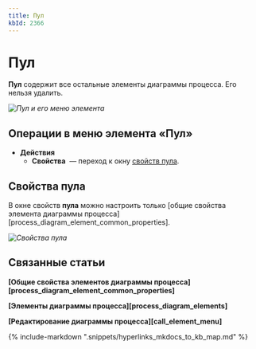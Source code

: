 ```yaml
---
title: Пул
kbId: 2366
---
```


# Пул

**Пул** содержит все остальные элементы диаграммы процесса. Его нельзя удалить.

_![Пул и его меню элемента](https://kb.comindware.ru/assets/pool.png)_

## Операции в меню элемента «Пул»

- **Действия**
    - **Свойства** *‌* — переход к окну [свойств пула](#mcetoc_1h2b3cmk51).

## Свойства пула

В окне свойств **пула** можно настроить только [общие свойства элемента диаграммы процесса][process_diagram_element_common_properties].

_![Свойства пула](https://kb.comindware.ru/assets/pool_properties.png)_

## Связанные статьи

**[Общие свойства элементов диаграммы процесса][process_diagram_element_common_properties]**

**[Элементы диаграммы процесса][process_diagram_elements]**

**[Редактирование диаграммы процесса][call_element_menu]**

{% include-markdown ".snippets/hyperlinks_mkdocs_to_kb_map.md" %}
